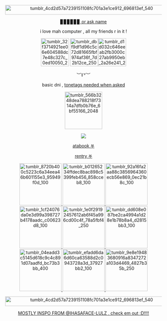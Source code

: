 
<p align="center"> <img width="540" height="31" alt="tumblr_4cd2d57a7239151108fc701a3e1ce912_696813ef_540" src="https://github.com/user-attachments/assets/fb9ed6fb-f780-46f7-9faf-b40cefa968d5" />


  <p align="center"> <ins> ▊▊▊▊▊▊ or ask name
    <p align="center"> i love mah computer , all my friends r in it !
<div align="center">
  
<img width="90" height="90" alt="tumblr_32f3714921ee06e604588dc7e48c327c_0ed10050_250" src="https://github.com/user-attachments/assets/6a7f14d8-091e-4471-89f3-12cc0dabb22a" />
<img width="90" height="90" alt="tumblr_dbf9df1d96c5c72d81665fbf974af36f_7d2b12ce_250" src="https://github.com/user-attachments/assets/9e9d9260-45be-4e14-bce0-3ea5fa5a7216" /><img width="90" height="90" alt="tumblr_d1d032c646eeab2fb3000c27ab9950eb_2a26e241_250" src="https://github.com/user-attachments/assets/3c4827fc-99c5-4f52-81f1-4bb93569754c" />



 <p align="center"> ︶꒦꒷︶
   <div align="center">
   basic dni , <ins>tonetags needed when asked
   <p align="center"> <img width="120" height="120" alt="tumblr_566b3248dea788218f7314a7dfb0b76e_6bf55166_2048" src="https://github.com/user-attachments/assets/bc4c263b-103a-40f6-a00d-2b8652ecb7d2" />
<p align="center">
  <img src="https://komarev.com/ghpvc/?username=pain-body&color=8466bc&style=plastic&label=deep+sea+bunnies+｡">
<p align="center"> <a href="https://urbanshadee.atabook.org">atabook 𖤐</a>
<p align="center"> <a href="https://rentry.co/expendablee">rentry 𖤐</a>

 <p align="center"> <img width="135" height="135" alt="tumblr_8720b400c5223c6a34eea46b601155e3_95949f0d_100"src="https://github.com/user-attachments/assets/d65d12dd-bfca-4f14-8587-996309f2ac38" />
<img width="135" height="135" alt="tumblr_b01265234ffdec8bac898c5399feb456_858cceb8_100" src="https://github.com/user-attachments/assets/43633a5a-033a-4ca8-b3f6-aabdd6c73ca8" />
<img width="135" height="135" alt="tumblr_92a16fa2aa88c3856964360ecb56e869_0ec21b8c_100" src="https://github.com/user-attachments/assets/88a96eb5-8c33-4113-a5fe-6f076a9a4518" />
<img width="135" height="135" alt="tumblr_1cf24076da0e3d99a398727b4178aadc_c00623d8_100" src="https://github.com/user-attachments/assets/48835bdf-dc40-4905-b468-54ba159934c1" />
<img width="135" height="135" alt="tumblr_1e0f29192457612ab6f45a996cd00c4f_78a5fbf4_250" src="https://github.com/user-attachments/assets/0028e865-1ba8-4042-8d8f-c4c0a10da579" />
<img width="135" height="135" alt="tumblr_dd608e087be2ca4994a1d28e1b78b8a4_d2815bb3_100" src="https://github.com/user-attachments/assets/9d55841b-c3cc-40f7-b41f-68ebe3180d37" />
<img width="135" height="135" alt="tumblr_04eadd3c5145d618c9c4c891d07aadfd_bc73b3bb_400"src="https://github.com/user-attachments/assets/d21c4a7d-0348-4c54-89ba-a68e0f5f685b" />
<img width="135" height="135" alt="tumblr_efadd6da6d60ca63588d2c0943728a3d_37927bb2_100" src="https://github.com/user-attachments/assets/256b1768-3e71-492c-9581-3c9f49476e8c" />
<img width="135" height="135" alt="tumblr_9e8e19483680916a8347272a103d4469_4827b35b_250" src="https://github.com/user-attachments/assets/4a4779b8-0c4d-4c5b-bd3d-7521075c6175" />

<div align="center">
<p align="center"> <img width="540" height="31" alt="tumblr_4cd2d57a7239151108fc701a3e1ce912_696813ef_540" src="https://github.com/user-attachments/assets/fb9ed6fb-f780-46f7-9faf-b40cefa968d5" />
<p align="center"> MOSTLY INSPO FROM @IHASAFACE-LULZ , check em out :D!!!!
